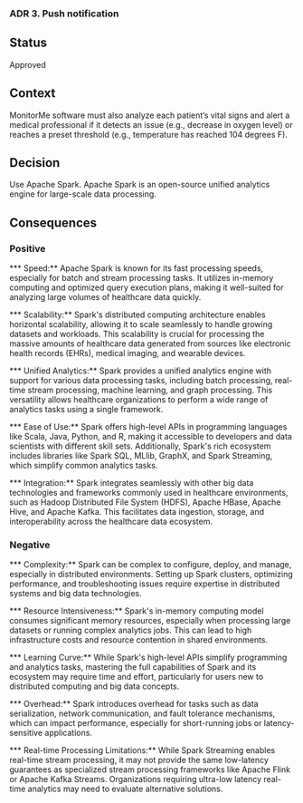 ### ADR 3. Push notification

## Status
Approved

## Context
MonitorMe software must also analyze each patient’s vital signs and alert a medical professional if it detects an issue (e.g., decrease in oxygen level) or reaches a preset threshold (e.g., temperature has reached 104 degrees F).

## Decision
Use Apache Spark. Apache Spark is an open-source unified analytics engine for large-scale data processing.

## Consequences
 
### Positive
*** Speed:** Apache Spark is known for its fast processing speeds, especially for batch and stream processing tasks. It utilizes in-memory computing and optimized query execution plans, making it well-suited for analyzing large volumes of healthcare data quickly.

*** Scalability:** Spark's distributed computing architecture enables horizontal scalability, allowing it to scale seamlessly to handle growing datasets and workloads. This scalability is crucial for processing the massive amounts of healthcare data generated from sources like electronic health records (EHRs), medical imaging, and wearable devices.

*** Unified Analytics:** Spark provides a unified analytics engine with support for various data processing tasks, including batch processing, real-time stream processing, machine learning, and graph processing. This versatility allows healthcare organizations to perform a wide range of analytics tasks using a single framework.

*** Ease of Use:** Spark offers high-level APIs in programming languages like Scala, Java, Python, and R, making it accessible to developers and data scientists with different skill sets. Additionally, Spark's rich ecosystem includes libraries like Spark SQL, MLlib, GraphX, and Spark Streaming, which simplify common analytics tasks.

*** Integration:** Spark integrates seamlessly with other big data technologies and frameworks commonly used in healthcare environments, such as Hadoop Distributed File System (HDFS), Apache HBase, Apache Hive, and Apache Kafka. This facilitates data ingestion, storage, and interoperability across the healthcare data ecosystem.

### Negative
*** Complexity:** Spark can be complex to configure, deploy, and manage, especially in distributed environments. Setting up Spark clusters, optimizing performance, and troubleshooting issues require expertise in distributed systems and big data technologies.

*** Resource Intensiveness:** Spark's in-memory computing model consumes significant memory resources, especially when processing large datasets or running complex analytics jobs. This can lead to high infrastructure costs and resource contention in shared environments.

*** Learning Curve:** While Spark's high-level APIs simplify programming and analytics tasks, mastering the full capabilities of Spark and its ecosystem may require time and effort, particularly for users new to distributed computing and big data concepts.

*** Overhead:** Spark introduces overhead for tasks such as data serialization, network communication, and fault tolerance mechanisms, which can impact performance, especially for short-running jobs or latency-sensitive applications.

*** Real-time Processing Limitations:** While Spark Streaming enables real-time stream processing, it may not provide the same low-latency guarantees as specialized stream processing frameworks like Apache Flink or Apache Kafka Streams. Organizations requiring ultra-low latency real-time analytics may need to evaluate alternative solutions.